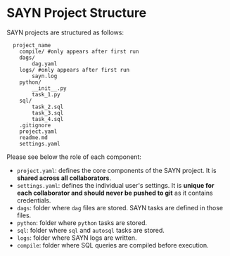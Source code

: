 # SAYN Project Structure

SAYN projects are structured as follows:

```
  project_name   
    compile/ #only appears after first run     
    dags/
        dag.yaml
    logs/ #only appears after first run
        sayn.log
    python/
        __init__.py
        task_1.py
    sql/
        task_2.sql
        task_3.sql
        task_4.sql
    .gitignore
    project.yaml
    readme.md
    settings.yaml
```

Please see below the role of each component:

* `project.yaml`: defines the core components of the SAYN project. It is **shared across all collaborators**.
* `settings.yaml`: defines the individual user's settings. It is **unique for each collaborator and should never be pushed to git** as it contains credentials.
* `dags`: folder where `dag` files are stored. SAYN tasks are defined in those files.
* `python`: folder where `python` tasks are stored.
* `sql`: folder where `sql` and `autosql` tasks are stored.
* `logs`: folder where SAYN logs are written.
* `compile`: folder where SQL queries are compiled before execution.
